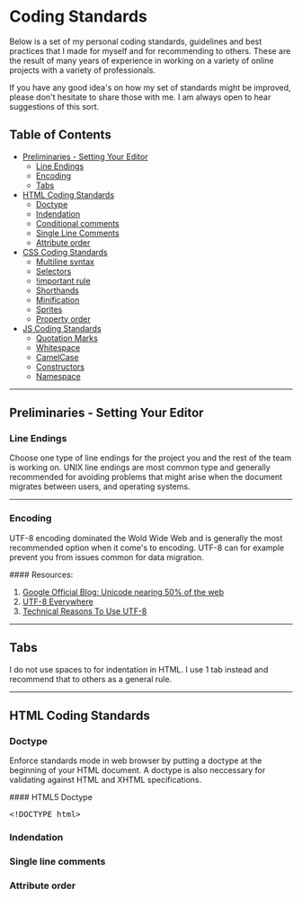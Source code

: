 # Coding Standards
Below is a set of my personal coding standards, guidelines and best practices that I made for myself and for recommending to others. These are the result of many years of experience in working on a variety of online projects with a variety of professionals.

If you have any good idea's on how my set of standards might be improved, please don't hesitate to share those with me. I am always open to hear suggestions of this sort.
## Table of Contents</h2>
<ul>
	<li><a href="#preliminaries">Preliminaries - Setting Your Editor</a>
		<ul>
			<li><a href="#line-endings">Line Endings</a></li>
			<li><a href="#encoding">Encoding</a></li>
			<li><a href="#indentation">Tabs</a></li>
		</ul>
	</li>
	<li><a href="#html">HTML Coding Standards</a>
		<ul>
			<li><a href="#">Doctype</a></li>
			<li><a href="#">Indendation</a></li>
			<li><a href="#">Conditional comments</a></li>
			<li><a href="#">Single Line Comments</a></li>
			<li><a href="#">Attribute order</a></li>
		</ul>
	</li>
	<li><a href="#css">CSS Coding Standards</a>
		<ul>
			<li><a href="#">Multiline syntax</a></li>
			<li><a href="#">Selectors</a></li>
			<li><a href="#">!important rule</a></li>
			<li><a href="#">Shorthands</a></li>
			<li><a href="#">Minification</a></li>
			<li><a href="#">Sprites</a></li>
			<li><a href="#">Property order</a></li>
		</ul>
	</li>
	<li><a href="#js">JS Coding Standards</a>
		<ul>
			<li><a href="#">Quotation Marks</a></li>
			<li><a href="#">Whitespace</a></li>
			<li><a href="#">CamelCase</a></li>
			<li><a href="#">Constructors</a></li>
			<li><a href="#">Namespace</a></li>
		</ul>
	</li>
</ul>

<hr>

<h2 id="preliminaries">Preliminaries - Setting Your Editor</h2>
<h3 id="line-endings">Line Endings</h3>
<p>Choose one type of line endings for the project you and the rest of the team is working on. UNIX line endings are most common type and generally recommended for avoiding problems that might arise when the document migrates between users, and operating systems.</p>

<hr>

### Encoding
<p>UTF-8 encoding dominated the Wold Wide Web and is generally the most recommended option when it come's to encoding. UTF-8 can for example prevent you from issues common for data migration.</p>
#### Resources:
<ol>
	<li><a target="_blank" href="http://googleblog.blogspot.com/2010/01/unicode-nearing-50-of-web.html">Google Official Blog: Unicode nearing 50% of the web</a></li>
	<li><a target="_blank" href="http://www.utf8everywhere.org/">UTF-8 Everywhere</a></li>
	<li><a target="_blank" href="http://annevankesteren.nl/2009/09/utf-8-reasons">Technical Reasons To Use UTF-8</a></li>
</ol>

<hr>

## Tabs
<p>I do not use spaces to for indentation in HTML. I use 1 tab instead and recommend that to others as a general rule.</p>

<hr>

## HTML Coding Standards
### Doctype
<p>Enforce standards mode in web browser by putting a doctype at the beginning of your HTML document. A doctype is also neccessary for validating against HTML and XHTML specifications.</p>
#### HTML5 Doctype
<div class="highlight">
<pre>
<span class="cp">&lt;!DOCTYPE html&gt;</span></pre>
		</div>
		<h3>Indendation</h3>
		<h3>Single line comments</h3>
		<h3>Attribute order</h3>
